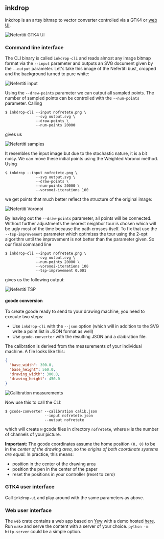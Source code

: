 ## inkdrop

inkdrop is an artsy bitmap to vector converter controlled via a GTK4 or [web UI](https://matze.github.io/inkdrop).

![Nefertiti GTK4 UI](examples/ui.png)


### Command line interface

The CLI binary is called `inkdrop-cli` and reads almost any image bitmap format
via the `--input` parameter and outputs an SVG document given by the `--output`
parameter. Let's take this image of the Nefertiti bust, cropped and the
background turned to pure white:

![Nefertiti input](examples/nofretete.jpg)

Using the `--draw-points` parameter we can output all sampled points. The number
of sampled points can be controlled with the `--num-points` parameter. Calling

    $ inkdrop-cli --input nofretete.png \
                  --svg output.svg \
                  --draw-points \
                  --num-points 20000

gives us

![Nefertiti samples](examples/nofretete-point-sampling.png)

It resembles the input image but due to the stochastic nature, it is a bit
noisy. We can move these initial points using the Weighted Voronoi method.
Using

    $ inkdrop --input nofretete.png \
                  --svg output.svg \
                  --draw-points \
                  --num-points 20000 \
                  --voronoi-iterations 100

we get points that much better reflect the structure of the original image:

![Nefertiti Voronoi](examples/nofretete-point-voronoi-100.png)

By leaving out the `--draw-points` parameter, all points will be connected.
Without further adjustments the nearest neighbor tour is chosen which will be
ugly most of the time because the path crosses itself. To fix that use the
`--tsp-improvement` parameter which optimizes the tour using the 2-opt algorithm
until the improvement is not better than the parameter given. So our final
command line

    $ inkdrop-cli --input nofretete.png \
                  --svg output.svg \
                  --num-points 20000 \
                  --voronoi-iterations 100
                  --tsp-improvement 0.001

gives us the following output:

![Nefertiti TSP](examples/nofretete-path-voronoi-100-tsp-001.png)

#### gcode conversion

To create gcode ready to send to your drawing machine, you need to execute
two steps:

- Use `inkdrop-cli` with the `--json` option (which will in addition to the SVG
write a point list in JSON format as well)
- Use `gcode-converter` with the resulting JSON and a claibration file.

The calibration is derived from the measurements of your individual machine. A file
looks like this:

```json
{
  "base_width": 300.0,
  "base_height": 560.0,
  "drawing_width": 300.0,
  "drawing_height": 450.0
}
````

![Calibration measurements](measurements.png)

Now use this to call the CLI:

    $ gcode-converter --calibration calib.json
                      --input nofretete.json
                      --output nofretete

which will create `N` gcode files in directory `nofretete`, where `N` is the number of 
channels of your picture.

**Important:** The gcode coordinates assume the home position `(0, 0)` to be in the *center of the drawing area*, so the *origins
of both coordinate systems are equal*. In practice, this means:

- position in the center of the drawing area
- position the pen in the center of the paper
- reset the positions in your controller (reset to zero)


### GTK4 user interface

Call `inkdrop-ui` and play around with the same parameters as above.


### Web user interface

The `web` crate contains a web app based on [Yew](https://yew.rs) with a demo
hosted [here](https://matze.github.io/inkdrop). Run `make` and serve the content
with a server of your choice. `python -m http.server` could be a simple option.
